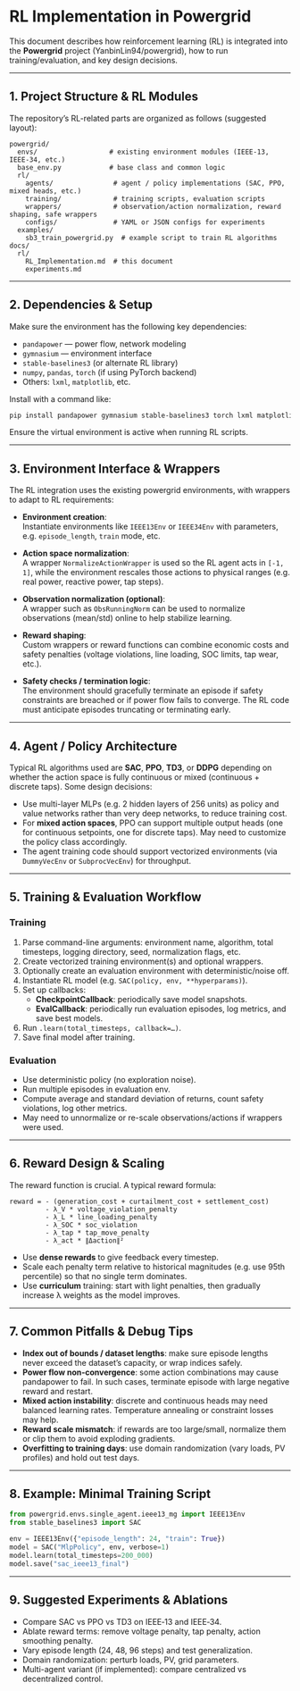 # RL Implementation in Powergrid

This document describes how reinforcement learning (RL) is integrated into the **Powergrid** project (YanbinLin94/powergrid), how to run training/evaluation, and key design decisions.

---

## 1. Project Structure & RL Modules

The repository’s RL-related parts are organized as follows (suggested layout):

```
powergrid/
  envs/                  # existing environment modules (IEEE‑13, IEEE‑34, etc.)
  base_env.py            # base class and common logic
  rl/
    agents/               # agent / policy implementations (SAC, PPO, mixed heads, etc.)
    training/             # training scripts, evaluation scripts
    wrappers/             # observation/action normalization, reward shaping, safe wrappers
    configs/              # YAML or JSON configs for experiments
  examples/
    sb3_train_powergrid.py  # example script to train RL algorithms
docs/
  rl/
    RL_Implementation.md  # this document
    experiments.md
```

---

## 2. Dependencies & Setup

Make sure the environment has the following key dependencies:

- `pandapower` — power flow, network modeling  
- `gymnasium` — environment interface  
- `stable-baselines3` (or alternate RL library)  
- `numpy`, `pandas`, `torch` (if using PyTorch backend)  
- Others: `lxml`, `matplotlib`, etc.

Install with a command like:

```bash
pip install pandapower gymnasium stable-baselines3 torch lxml matplotlib pandas
```

Ensure the virtual environment is active when running RL scripts.

---

## 3. Environment Interface & Wrappers

The RL integration uses the existing powergrid environments, with wrappers to adapt to RL requirements:

- **Environment creation**:  
  Instantiate environments like `IEEE13Env` or `IEEE34Env` with parameters, e.g. `episode_length`, `train` mode, etc.

- **Action space normalization**:  
  A wrapper `NormalizeActionWrapper` is used so the RL agent acts in `[-1, 1]`, while the environment rescales those actions to physical ranges (e.g. real power, reactive power, tap steps).

- **Observation normalization (optional)**:  
  A wrapper such as `ObsRunningNorm` can be used to normalize observations (mean/std) online to help stabilize learning.

- **Reward shaping**:  
  Custom wrappers or reward functions can combine economic costs and safety penalties (voltage violations, line loading, SOC limits, tap wear, etc.).

- **Safety checks / termination logic**:  
  The environment should gracefully terminate an episode if safety constraints are breached or if power flow fails to converge. The RL code must anticipate episodes truncating or terminating early.

---

## 4. Agent / Policy Architecture

Typical RL algorithms used are **SAC**, **PPO**, **TD3**, or **DDPG** depending on whether the action space is fully continuous or mixed (continuous + discrete taps). Some design decisions:

- Use multi-layer MLPs (e.g. 2 hidden layers of 256 units) as policy and value networks rather than very deep networks, to reduce training cost.
- For **mixed action spaces**, PPO can support multiple output heads (one for continuous setpoints, one for discrete taps). May need to customize the policy class accordingly.
- The agent training code should support vectorized environments (via `DummyVecEnv` or `SubprocVecEnv`) for throughput.

---

## 5. Training & Evaluation Workflow

### Training

1. Parse command-line arguments: environment name, algorithm, total timesteps, logging directory, seed, normalization flags, etc.
2. Create vectorized training environment(s) and optional wrappers.
3. Optionally create an evaluation environment with deterministic/noise off.
4. Instantiate RL model (e.g. `SAC(policy, env, **hyperparams)`).
5. Set up callbacks:
   - **CheckpointCallback**: periodically save model snapshots.
   - **EvalCallback**: periodically run evaluation episodes, log metrics, and save best models.
6. Run `.learn(total_timesteps, callback=…)`.
7. Save final model after training.

### Evaluation

- Use deterministic policy (no exploration noise).
- Run multiple episodes in evaluation env.
- Compute average and standard deviation of returns, count safety violations, log other metrics.
- May need to unnormalize or re-scale observations/actions if wrappers were used.

---

## 6. Reward Design & Scaling

The reward function is crucial. A typical reward formula:

```
reward = - (generation_cost + curtailment_cost + settlement_cost)
         - λ_V * voltage_violation_penalty
         - λ_L * line_loading_penalty
         - λ_SOC * soc_violation
         - λ_tap * tap_move_penalty
         - λ_act * ∥Δaction∥²
```

- Use **dense rewards** to give feedback every timestep.
- Scale each penalty term relative to historical magnitudes (e.g. use 95th percentile) so that no single term dominates.
- Use **curriculum** training: start with light penalties, then gradually increase λ weights as the model improves.

---

## 7. Common Pitfalls & Debug Tips

- **Index out of bounds / dataset lengths**: make sure episode lengths never exceed the dataset’s capacity, or wrap indices safely.
- **Power flow non-convergence**: some action combinations may cause pandapower to fail. In such cases, terminate episode with large negative reward and restart.
- **Mixed action instability**: discrete and continuous heads may need balanced learning rates. Temperature annealing or constraint losses may help.
- **Reward scale mismatch**: if rewards are too large/small, normalize them or clip them to avoid exploding gradients.
- **Overfitting to training days**: use domain randomization (vary loads, PV profiles) and hold out test days.

---

## 8. Example: Minimal Training Script

```python
from powergrid.envs.single_agent.ieee13_mg import IEEE13Env
from stable_baselines3 import SAC

env = IEEE13Env({"episode_length": 24, "train": True})
model = SAC("MlpPolicy", env, verbose=1)
model.learn(total_timesteps=200_000)
model.save("sac_ieee13_final")
```

---

## 9. Suggested Experiments & Ablations

- Compare SAC vs PPO vs TD3 on IEEE‑13 and IEEE‑34.
- Ablate reward terms: remove voltage penalty, tap penalty, action smoothing penalty.
- Vary episode length (24, 48, 96 steps) and test generalization.
- Domain randomization: perturb loads, PV, grid parameters.
- Multi-agent variant (if implemented): compare centralized vs decentralized control.
